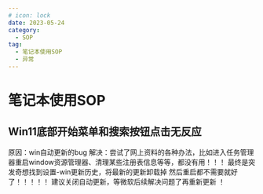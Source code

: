 ```yaml
---
# icon: lock
date: 2023-05-24
category:
  - SOP
tag:
  - 笔记本使用SOP
  - 异常
---
```


# 笔记本使用SOP

## Win11底部开始菜单和搜索按钮点击无反应  
原因：win自动更新的bug
解决：尝试了网上资料的各种办法，比如进入任务管理器重启window资源管理器、清理某些注册表信息等等，都没有用！！！
 最终是突发奇想找到设置-win更新历史，将最新的更新卸载掉 然后重启都不需要就好了！！！！！  建议关闭自动更新，等微软后续解决问题了再重新更新  ！
